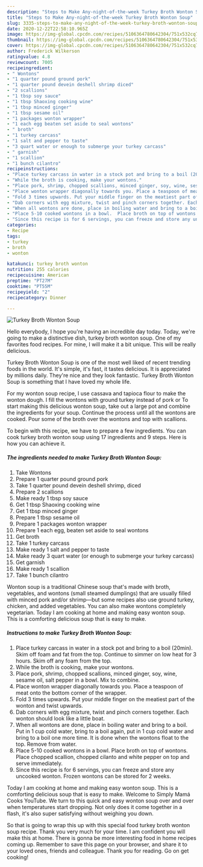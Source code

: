 ```yaml
---
description: "Steps to Make Any-night-of-the-week Turkey Broth Wonton Soup"
title: "Steps to Make Any-night-of-the-week Turkey Broth Wonton Soup"
slug: 3335-steps-to-make-any-night-of-the-week-turkey-broth-wonton-soup
date: 2020-12-22T22:58:10.965Z
image: https://img-global.cpcdn.com/recipes/5106364780642304/751x532cq70/turkey-broth-wonton-soup-recipe-main-photo.jpg
thumbnail: https://img-global.cpcdn.com/recipes/5106364780642304/751x532cq70/turkey-broth-wonton-soup-recipe-main-photo.jpg
cover: https://img-global.cpcdn.com/recipes/5106364780642304/751x532cq70/turkey-broth-wonton-soup-recipe-main-photo.jpg
author: Frederick Wilkerson
ratingvalue: 4.8
reviewcount: 7005
recipeingredient:
- " Wontons"
- "1 quarter pound ground pork"
- "1 quarter pound devein deshell shrimp diced"
- "2 scallions"
- "1 tbsp soy sauce"
- "1 tbsp Shaoxing cooking wine"
- "1 tbsp minced ginger"
- "1 tbsp sesame oil"
- "1 packages wonton wrapper"
- "1 each egg beaten set aside to seal wontons"
- " broth"
- "1 turkey carcass"
- "1 salt and pepper to taste"
- "3 quart water or enough to submerge your turkey carcass"
- " garnish"
- "1 scallion"
- "1 bunch cilantro"
recipeinstructions:
- "Place turkey carcass in water in a stock pot and bring to a boil (20min). Skim off foam and fat from the top. Continue  to simmer on low heat for 3 hours. Skim off any foam from the top."
- "While the broth is cooking, make your wontons."
- "Place pork, shrimp, chopped scallions, minced ginger, soy, wine, sesame oil, salt pepper in a bowl. Mix to combine."
- "Place wonton wrapper diagonally towards you. Place a teaspoon of meat onto the bottom corner of the wrapper."
- "Fold 3 times upwards. Put your middle finger on the meatiest part of the wonton and twist upwards."
- "Dab corners with egg mixture, twist and pinch corners together. Each wonton should look like a little boat."
- "When all wontons are done, place in boiling water and bring to a boil.  Put in 1 cup cold water, bring to a boil again, put in 1 cup cold water and bring to a boil one more time. It is done when the wontons float to the top.  Remove from water."
- "Place 5-10 cooked wontons in a bowl.  Place broth on top of wontons.  Place chopped scallion, chopped cilanto and white pepper on top and serve immediately."
- "Since this recipe is for 6 servings, you can freeze and store any uncooked wonton. Frozen wontons can be stored for 2 weeks."
categories:
- Recipe
tags:
- turkey
- broth
- wonton

katakunci: turkey broth wonton 
nutrition: 255 calories
recipecuisine: American
preptime: "PT27M"
cooktime: "PT55M"
recipeyield: "2"
recipecategory: Dinner

---
```



![Turkey Broth Wonton Soup](https://img-global.cpcdn.com/recipes/5106364780642304/751x532cq70/turkey-broth-wonton-soup-recipe-main-photo.jpg)

Hello everybody, I hope you're having an incredible day today. Today, we're going to make a distinctive dish, turkey broth wonton soup. One of my favorites food recipes. For mine, I will make it a bit unique. This will be really delicious.

Turkey Broth Wonton Soup is one of the most well liked of recent trending foods in the world. It's simple, it's fast, it tastes delicious. It is appreciated by millions daily. They're nice and they look fantastic. Turkey Broth Wonton Soup is something that I have loved my whole life.

For my wonton soup recipe, I use cassava and tapioca flour to make the wonton dough. I fill the wontons with ground turkey instead of pork or To start making this delicious wonton soup, take out a large pot and combine the ingredients for your soup. Continue the process until all the wontons are cooked. Pour some of the broth over the wontons and top with scallions.


To begin with this recipe, we have to prepare a few ingredients. You can cook turkey broth wonton soup using 17 ingredients and 9 steps. Here is how you can achieve it.

<!--inarticleads1-->

##### The ingredients needed to make Turkey Broth Wonton Soup:

1. Take  Wontons
1. Prepare 1 quarter pound ground pork
1. Take 1 quarter pound devein deshell shrimp, diced
1. Prepare 2 scallions
1. Make ready 1 tbsp soy sauce
1. Get 1 tbsp Shaoxing cooking wine
1. Get 1 tbsp minced ginger
1. Prepare 1 tbsp sesame oil
1. Prepare 1 packages wonton wrapper
1. Prepare 1 each egg, beaten set aside to seal wontons
1. Get  broth
1. Take 1 turkey carcass
1. Make ready 1 salt and pepper to taste
1. Make ready 3 quart water (or enough to submerge your turkey carcass)
1. Get  garnish
1. Make ready 1 scallion
1. Take 1 bunch cilantro


Wonton soup is a traditional Chinese soup that&#39;s made with broth, vegetables, and wontons (small steamed dumplings) that are usually filled with minced pork and/or shrimp—but some recipes also use ground turkey, chicken, and added vegetables. You can also make wontons completely vegetarian. Today I am cooking at home and making easy wonton soup. This is a comforting delicious soup that is easy to make. 

<!--inarticleads2-->

##### Instructions to make Turkey Broth Wonton Soup:

1. Place turkey carcass in water in a stock pot and bring to a boil (20min). Skim off foam and fat from the top. Continue  to simmer on low heat for 3 hours. Skim off any foam from the top.
1. While the broth is cooking, make your wontons.
1. Place pork, shrimp, chopped scallions, minced ginger, soy, wine, sesame oil, salt pepper in a bowl. Mix to combine.
1. Place wonton wrapper diagonally towards you. Place a teaspoon of meat onto the bottom corner of the wrapper.
1. Fold 3 times upwards. Put your middle finger on the meatiest part of the wonton and twist upwards.
1. Dab corners with egg mixture, twist and pinch corners together. Each wonton should look like a little boat.
1. When all wontons are done, place in boiling water and bring to a boil.  Put in 1 cup cold water, bring to a boil again, put in 1 cup cold water and bring to a boil one more time. It is done when the wontons float to the top.  Remove from water.
1. Place 5-10 cooked wontons in a bowl.  Place broth on top of wontons.  Place chopped scallion, chopped cilanto and white pepper on top and serve immediately.
1. Since this recipe is for 6 servings, you can freeze and store any uncooked wonton. Frozen wontons can be stored for 2 weeks.


Today I am cooking at home and making easy wonton soup. This is a comforting delicious soup that is easy to make. Welcome to Simply Mamá Cooks YouTube. We turn to this quick and easy wonton soup over and over when temperatures start dropping. Not only does it come together in a flash, it&#39;s also super satisfying without weighing you down. 

So that is going to wrap this up with this special food turkey broth wonton soup recipe. Thank you very much for your time. I am confident you will make this at home. There is gonna be more interesting food in home recipes coming up. Remember to save this page on your browser, and share it to your loved ones, friends and colleague. Thank you for reading. Go on get cooking!
